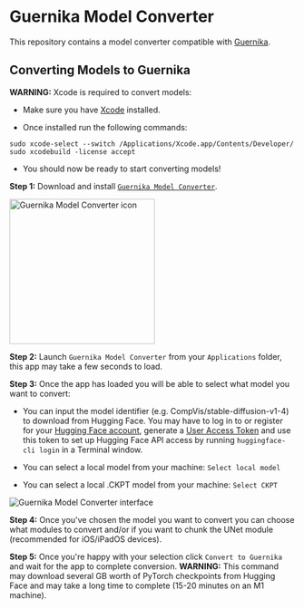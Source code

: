 # Guernika Model Converter

This repository contains a model converter compatible with [Guernika](https://apps.apple.com/app/id1660407508).

## <a name="converting-models-to-guernika"></a> Converting Models to Guernika

**WARNING:** Xcode is required to convert models:

 - Make sure you have [Xcode](https://apps.apple.com/app/id497799835) installed.
 
 - Once installed run the following commands:

```shell
sudo xcode-select --switch /Applications/Xcode.app/Contents/Developer/
sudo xcodebuild -license accept
```

 - You should now be ready to start converting models!

**Step 1:** Download and install [`Guernika Model Converter`](https://huggingface.co/Guernika/CoreMLStableDiffusion/resolve/main/GuernikaModelConverter.dmg).

[<img alt="Guernika Model Converter icon" src="https://huggingface.co/Guernika/CoreMLStableDiffusion/resolve/main/GuernikaModelConverter_AppIcon.png" width="256pt" />](https://huggingface.co/Guernika/CoreMLStableDiffusion/resolve/main/GuernikaModelConverter.dmg)

**Step 2:** Launch `Guernika Model Converter` from your `Applications` folder, this app may take a few seconds to load.

**Step 3:** Once the app has loaded you will be able to select what model you want to convert:

  - You can input the model identifier (e.g. CompVis/stable-diffusion-v1-4) to download from Hugging Face. You may have to log in to or register for your [Hugging Face account](https://huggingface.co), generate a [User Access Token](https://huggingface.co/settings/tokens) and use this token to set up Hugging Face API access by running `huggingface-cli login` in a Terminal window.
    
  - You can select a local model from your machine: `Select local model`

  - You can select a local .CKPT model from your machine: `Select CKPT`

<img alt="Guernika Model Converter interface" src="https://huggingface.co/Guernika/CoreMLStableDiffusion/resolve/main/GuernikaModelConverter_screenshot.png" />

**Step 4:** Once you've chosen the model you want to convert you can choose what modules to convert and/or if you want to chunk the UNet module (recommended for iOS/iPadOS devices).

**Step 5:** Once you're happy with your selection click `Convert to Guernika` and wait for the app to complete conversion.
**WARNING:** This command may download several GB worth of PyTorch checkpoints from Hugging Face and may take a long time to complete (15-20 minutes on an M1 machine).

